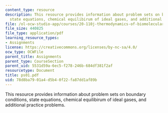 ```yaml
---
content_type: resource
description: This resource provides information about problem sets on boundary conditions,
  state equations, chemical equilibirum of ideal gases, and additional practice problems.
file: /ol-ocw-studio-app/courses/20-110j-thermodynamics-of-biomolecular-systems-fall-2005/78d8ba7901a4d5b40f22fa87dd1af89b_ps01.pdf
file_size: 440825
file_type: application/pdf
learning_resource_types:
- Assignments
license: https://creativecommons.org/licenses/by-nc-sa/4.0/
ocw_type: OCWFile
parent_title: Assignments
parent_type: CourseSection
parent_uid: 5531d59a-6ec5-f278-246b-684df381f2af
resourcetype: Document
title: ps01.pdf
uid: 78d8ba79-01a4-d5b4-0f22-fa87dd1af89b
---
```

This resource provides information about problem sets on boundary conditions, state equations, chemical equilibirum of ideal gases, and additional practice problems.